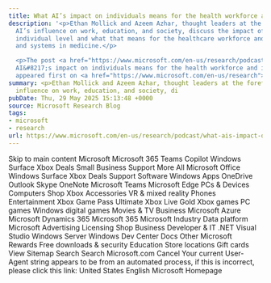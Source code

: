```yaml
---
title: What AI’s impact on individuals means for the health workforce and industry
description: '<p>Ethan Mollick and Azeem Azhar, thought leaders at the forefront of
  AI’s influence on work, education, and society, discuss the impact of AI at the
  individual level and what that means for the healthcare workforce and the organizations
  and systems in medicine.</p>

  <p>The post <a href="https://www.microsoft.com/en-us/research/podcast/what-ais-impact-on-individuals-means-for-the-health-workforce-and-industry/">What
  AI&#8217;s impact on individuals means for the health workforce and industry</a>
  appeared first on <a href="https://www.microsoft.com/en-us/research">Microsoft Research</a>.</p>'
summary: <p>Ethan Mollick and Azeem Azhar, thought leaders at the forefront of AI’s
  influence on work, education, and society, di
pubDate: Thu, 29 May 2025 15:13:48 +0000
source: Microsoft Research Blog
tags:
- microsoft
- research
url: https://www.microsoft.com/en-us/research/podcast/what-ais-impact-on-individuals-means-for-the-health-workforce-and-industry/
---
```


Skip to main content
Microsoft
Microsoft 365
Teams
Copilot
Windows
Surface
Xbox
Deals
Small Business
Support
More
All Microsoft
Office
Windows
Surface
Xbox
Deals
Support
Software
Windows Apps
OneDrive
Outlook
Skype
OneNote
Microsoft Teams
Microsoft Edge
PCs & Devices
Computers
Shop Xbox
Accessories
VR & mixed reality
Phones
Entertainment
Xbox Game Pass Ultimate
Xbox Live Gold
Xbox games
PC games
Windows digital games
Movies & TV
Business
Microsoft Azure
Microsoft Dynamics 365
Microsoft 365
Microsoft Industry
Data platform
Microsoft Advertising
Licensing
Shop Business
Developer & IT
.NET
Visual Studio
Windows Server
Windows Dev Center
Docs
Other
Microsoft Rewards
Free downloads & security
Education
Store locations
Gift cards
View Sitemap
Search
Search Microsoft.com
Cancel
Your current User-Agent string appears to be from an automated process, if this is incorrect, please click this link:
United States English Microsoft Homepage